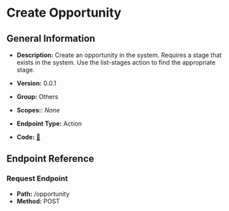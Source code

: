 # Create Opportunity

## General Information

- **Description:** Create an opportunity in the system. Requires a stage that exists
in the system. Use the list-stages action to find the appropriate stage.

- **Version:** 0.0.1
- **Group:** Others
- **Scopes:**: _None_
- **Endpoint Type:** Action
- **Code:** [🔗](https://github.com/NangoHQ/integration-templates/tree/main/integrations/unanet/actions/create-opportunity.ts)

## Endpoint Reference

### Request Endpoint

- **Path:** /opportunity
- **Method:** POST

